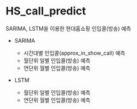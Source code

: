 # HS_call_predict
SARIMA, LSTM을 이용한 현대홈쇼핑 인입콜(방송) 예측

- SARIMA
  + 시간대별 인입콜(approx_in_show_call) 예측
  + 월단위 일별 인입콜(방송) 예측
  + 연단위 월별 인입콜(방송) 예측

- LSTM
  + 월단위 일별 인입콜(방송) 예측
  + 연단위 월별 인입콜(방송) 예측
